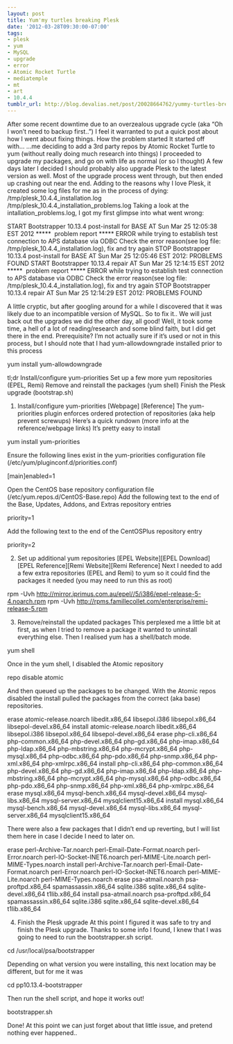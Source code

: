 ```yaml
---
layout: post
title: Yum'my turtles breaking Plesk
date: '2012-03-28T09:30:00-07:00'
tags:
- plesk
- yum
- MySQL
- upgrade
- error
- Atomic Rocket Turtle
- mediatemple
- mt
- art
- 10.4.4
tumblr_url: http://blog.devalias.net/post/20028664762/yummy-turtles-breaking-plesk
---
```

After some recent downtime due to an overzealous upgrade cycle (aka “Oh I won’t need to backup first..”) I feel it warranted to put a quick post about how I went about fixing things.
How the problem started
It started off with… …me deciding to add a 3rd party repos by Atomic Rocket Turtle to yum (without really doing much research into things) I proceeded to upgrade my packages, and go on with life as normal (or so I thought)
A few days later I decided I should probably also upgrade Plesk to the latest version as well. Most of the upgrade process went through, but then ended up crashing out near the end.
Adding to the reasons why I love Plesk, it created some log files for me as in the process of dying:
/tmp/plesk_10.4.4_installation.log
/tmp/plesk_10.4.4_installation_problems.log
Taking a look at the intallation_problems.log, I got my first glimpse into what went wrong:

START Bootstrapper 10.13.4 post-install for BASE AT Sun Mar 25 12:05:38 EST 2012
*****  problem report *****
ERROR while trying to establish test connection to APS database via ODBC
Check the error reason(see log file: /tmp/plesk_10.4.4_installation.log), fix and try again
STOP Bootstrapper 10.13.4 post-install for BASE AT Sun Mar 25 12:05:46 EST 2012: PROBLEMS FOUND
START Bootstrapper 10.13.4 repair AT Sun Mar 25 12:14:15 EST 2012
*****  problem report *****
ERROR while trying to establish test connection to APS database via ODBC
Check the error reason(see log file: /tmp/plesk_10.4.4_installation.log), fix and try again
STOP Bootstrapper 10.13.4 repair AT Sun Mar 25 12:14:29 EST 2012: PROBLEMS FOUND

A little cryptic, but after googling around for a while I discovered that it was likely due to an incompatible version of MySQL.
So to fix it..
We will just back out the upgrades we did the other day, all good! Well, it took some time, a hell of a lot of reading/research and some blind faith, but I did get there in the end.
Prerequisite?
I’m not actually sure if it’s used or not in this process, but I should note that I had yum-allowdowngrade installed prior to this process

yum install yum-allowdowngrade

tl;dr
Install/configure yum-priorities
Set up a few more yum repositories (EPEL, Remi)
Remove and reinstall the packages (yum shell)
Finish the Plesk upgrade (bootstrap.sh)
1. Install/configure yum-priorities [Webpage] [Reference]
The yum-priorities plugin enforces ordered protection of repositories (aka help prevent screwups) Here’s a quick rundown (more info at the reference/webpage links)
It’s pretty easy to install

yum install yum-priorities

Ensure the following lines exist in the yum-priorities configuration file (/etc/yum/pluginconf.d/priorities.conf)

[main]enabled=1

Open the CentOS base repository configuration file (/etc/yum.repos.d/CentOS-Base.repo)
Add the following text to the end of the Base, Updates, Addons, and Extras repository entries

priority=1

Add the following text to the end of the CentOSPlus repository entry

priority=2

2. Set up additional yum repositories [EPEL Website][EPEL Download][EPEL Reference][Remi Website][Remi Reference]
Next I needed to add a few extra repositories (EPEL and Remi) to yum so it could find the packages it needed (you may need to run this as root)

rpm -Uvh http://mirror.iprimus.com.au/epel//5/i386/epel-release-5-4.noarch.rpm
rpm -Uvh http://rpms.famillecollet.com/enterprise/remi-release-5.rpm

3. Remove/reinstall the updated packages
This perplexed me a little bit at first, as when I tried to remove a package it wanted to uninstall everything else. Then I realised yum has a shell/batch mode.

yum shell

Once in the yum shell, I disabled the Atomic repository

repo disable atomic

And then queued up the packages to be changed. With the Atomic repos disabled the install pulled the packages from the correct (aka base) repositories.

erase atomic-release.noarch libedit.x86_64 libsepol.i386 libsepol.x86_64 libsepol-devel.x86_64
install atomic-release.noarch libedit.x86_64 libsepol.i386 libsepol.x86_64 libsepol-devel.x86_64
erase php-cli.x86_64 php-common.x86_64 php-devel.x86_64 php-gd.x86_64 php-imap.x86_64 php-ldap.x86_64 php-mbstring.x86_64 php-mcrypt.x86_64 php-mysql.x86_64 php-odbc.x86_64 php-pdo.x86_64 php-snmp.x86_64 php-xml.x86_64 php-xmlrpc.x86_64
install php-cli.x86_64 php-common.x86_64 php-devel.x86_64 php-gd.x86_64 php-imap.x86_64 php-ldap.x86_64 php-mbstring.x86_64 php-mcrypt.x86_64 php-mysql.x86_64 php-odbc.x86_64 php-pdo.x86_64 php-snmp.x86_64 php-xml.x86_64 php-xmlrpc.x86_64
erase mysql.x86_64 mysql-bench.x86_64 mysql-devel.x86_64 mysql-libs.x86_64 mysql-server.x86_64 mysqlclient15.x86_64
install mysql.x86_64 mysql-bench.x86_64 mysql-devel.x86_64 mysql-libs.x86_64 mysql-server.x86_64 mysqlclient15.x86_64

There were also a few packages that I didn’t end up reverting, but I will list them here in case I decide I need to later on.

erase perl-Archive-Tar.noarch perl-Email-Date-Format.noarch perl-Error.noarch perl-IO-Socket-INET6.noarch perl-MIME-Lite.noarch perl-MIME-Types.noarch
install perl-Archive-Tar.noarch perl-Email-Date-Format.noarch perl-Error.noarch perl-IO-Socket-INET6.noarch perl-MIME-Lite.noarch perl-MIME-Types.noarch
erase psa-atmail.noarch psa-proftpd.x86_64 spamassassin.x86_64 sqlite.i386 sqlite.x86_64 sqlite-devel.x86_64 t1lib.x86_64
install psa-atmail.noarch psa-proftpd.x86_64 spamassassin.x86_64 sqlite.i386 sqlite.x86_64 sqlite-devel.x86_64 t1lib.x86_64

4. Finish the Plesk upgrade
At this point I figured it was safe to try and finish the Plesk upgrade. Thanks to some info I found, I knew that I was going to need to run the bootstrapper.sh script. 

cd /usr/local/psa/bootstrapper

Depending on what version you were installing, this next location may be different, but for me it was

cd pp10.13.4-bootstrapper

Then run the shell script, and hope it works out!

bootstrapper.sh

Done!
At this point we can just forget about that little issue, and pretend nothing ever happened..
